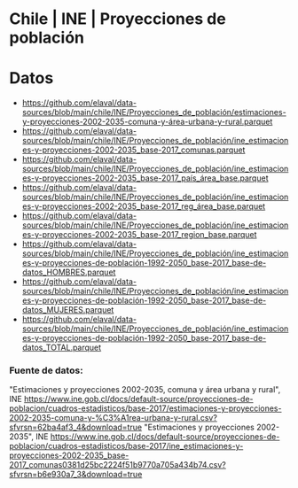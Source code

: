 # Chile | INE | Proyecciones de población

# Datos

* https://github.com/elaval/data-sources/blob/main/chile/INE/Proyecciones_de_población/estimaciones-y-proyecciones-2002-2035-comuna-y-área-urbana-y-rural.parquet
* https://github.com/elaval/data-sources/blob/main/chile/INE/Proyecciones_de_población/ine_estimaciones-y-proyecciones-2002-2035_base-2017_comunas.parquet
* https://github.com/elaval/data-sources/blob/main/chile/INE/Proyecciones_de_población/ine_estimaciones-y-proyecciones-2002-2035_base-2017_país_área_base.parquet
* https://github.com/elaval/data-sources/blob/main/chile/INE/Proyecciones_de_población/ine_estimaciones-y-proyecciones-2002-2035_base-2017_reg_área_base.parquet
* https://github.com/elaval/data-sources/blob/main/chile/INE/Proyecciones_de_población/ine_estimaciones-y-proyecciones-2002-2035_base-2017_region_base.parquet
* https://github.com/elaval/data-sources/blob/main/chile/INE/Proyecciones_de_población/ine_estimaciones-y-proyecciones-de-población-1992-2050_base-2017_base-de-datos_HOMBRES.parquet
* https://github.com/elaval/data-sources/blob/main/chile/INE/Proyecciones_de_población/ine_estimaciones-y-proyecciones-de-población-1992-2050_base-2017_base-de-datos_MUJERES.parquet
* https://github.com/elaval/data-sources/blob/main/chile/INE/Proyecciones_de_población/ine_estimaciones-y-proyecciones-de-población-1992-2050_base-2017_base-de-datos_TOTAL.parquet


### Fuente de datos:
"Estimaciones y proyecciones 2002-2035, comuna y área urbana y rural", INE
https://www.ine.gob.cl/docs/default-source/proyecciones-de-poblacion/cuadros-estadisticos/base-2017/estimaciones-y-proyecciones-2002-2035-comuna-y-%C3%A1rea-urbana-y-rural.csv?sfvrsn=62ba4af3_4&download=true
"Estimaciones y proyecciones 2002-2035", INE
https://www.ine.gob.cl/docs/default-source/proyecciones-de-poblacion/cuadros-estadisticos/base-2017/ine_estimaciones-y-proyecciones-2002-2035_base-2017_comunas0381d25bc2224f51b9770a705a434b74.csv?sfvrsn=b6e930a7_3&download=true


